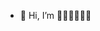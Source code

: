 - 👋 Hi, I’m 🧊🧊🧊💨💨💨

<!---
Buena1408/Buena1408 is a ✨ special ✨ repository because its `README.md` (this file) appears on your GitHub profile.
You can click the Preview link to take a look at your changes.
--->
